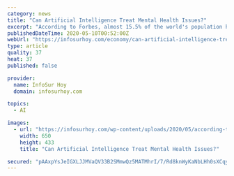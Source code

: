 ```yaml
---
category: news
title: "Can Artificial Intelligence Treat Mental Health Issues?"
excerpt: "According to Forbes, almost 15.5% of the world's population has some type of mental health challenge. And the numbers are considerably rising. Sadly, more than 50% of people don't realize they have a"
publishedDateTime: 2020-05-10T00:52:00Z
webUrl: "https://infosurhoy.com/economy/can-artificial-intelligence-treat-mental-health-issues/"
type: article
quality: 37
heat: 37
published: false

provider:
  name: InfoSur Hoy
  domain: infosurhoy.com

topics:
  - AI

images:
  - url: "https://infosurhoy.com/wp-content/uploads/2020/05/according-to-forbes-almost-15-5-of-the-worlds-population-has-some-type-of-mental-health-challenge.jpg"
    width: 650
    height: 433
    title: "Can Artificial Intelligence Treat Mental Health Issues?"

secured: "pAAxpYsJeIGXLJJMVaQV33B2SMmwQz5MATMhrI/7/Rd8knWyKaNbLHh0sXCqyOTnWTKAQ5JValjFp4F+yhrkXdbQ6qoI4p8AmhDxbVZWRYBpcwjHL8gjINco+uUC3NuF1Vbh/zHReoP1Nq7sX33zIK+/HclrfLSmfVGMEPgo5DxGT5xnyw2C2eL9uO2T+1iciKLBzj+SPXS2mSV2Xm2POLJrF+j+wGSbB9NlvD4x3DTwjYdIydb8o4VRZ1wGn4PeqPEYyG7RL2sqnyh0NhaInBgUyAHyAN86W3CphdBsLdYRY/Xwkgb/3kvwEOTBhbUq;0zUAJXwb37EC5kCPFYoorg=="
---
```


